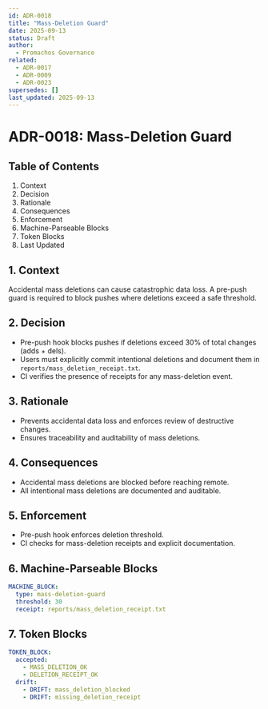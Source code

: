 ```yaml
---
id: ADR-0018
title: "Mass-Deletion Guard"
date: 2025-09-13
status: Draft
author:
  - Promachos Governance
related:
  - ADR-0017
  - ADR-0009
  - ADR-0023
supersedes: []
last_updated: 2025-09-13
---
```


# ADR-0018: Mass-Deletion Guard

## Table of Contents
1. Context
2. Decision
3. Rationale
4. Consequences
5. Enforcement
6. Machine-Parseable Blocks
7. Token Blocks
8. Last Updated

## 1. Context
Accidental mass deletions can cause catastrophic data loss. A pre-push guard is required to block pushes where deletions exceed a safe threshold.

## 2. Decision
- Pre-push hook blocks pushes if deletions exceed 30% of total changes (adds + dels).
- Users must explicitly commit intentional deletions and document them in `reports/mass_deletion_receipt.txt`.
- CI verifies the presence of receipts for any mass-deletion event.

## 3. Rationale
- Prevents accidental data loss and enforces review of destructive changes.
- Ensures traceability and auditability of mass deletions.

## 4. Consequences
- Accidental mass deletions are blocked before reaching remote.
- All intentional mass deletions are documented and auditable.

## 5. Enforcement
- Pre-push hook enforces deletion threshold.
- CI checks for mass-deletion receipts and explicit documentation.

## 6. Machine-Parseable Blocks
```yaml
MACHINE_BLOCK:
  type: mass-deletion-guard
  threshold: 30
  receipt: reports/mass_deletion_receipt.txt
```

## 7. Token Blocks
```yaml
TOKEN_BLOCK:
  accepted:
    - MASS_DELETION_OK
    - DELETION_RECEIPT_OK
  drift:
    - DRIFT: mass_deletion_blocked
    - DRIFT: missing_deletion_receipt
```